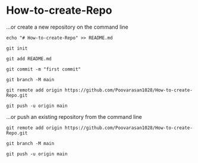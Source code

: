 # How-to-create-Repo


…or create a new repository on the command line
```
echo "# How-to-create-Repo" >> README.md

git init

git add README.md

git commit -m "first commit"

git branch -M main

git remote add origin https://github.com/Poovarasan1028/How-to-create-Repo.git

git push -u origin main
```
…or push an existing repository from the command line

```
git remote add origin https://github.com/Poovarasan1028/How-to-create-Repo.git

git branch -M main

git push -u origin main
```


